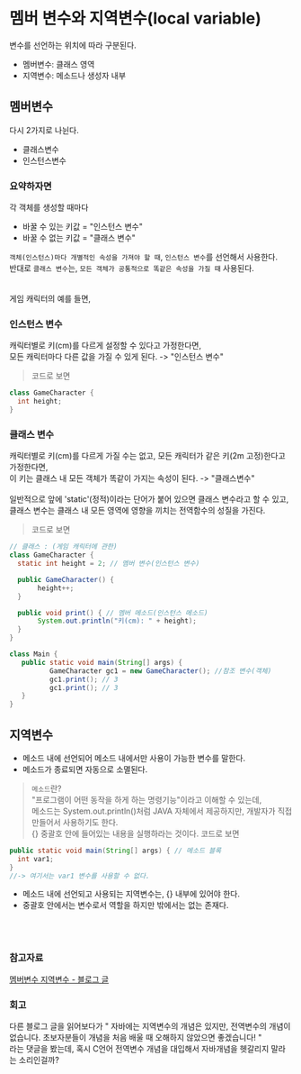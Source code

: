 # 멤버 변수와 지역변수(local variable)
변수를 선언하는 위치에 따라 구분된다. <br>
+ 멤버변수: 클래스 영역
+ 지역변수: 메소드나 생성자 내부

## 멤버변수
다시 2가지로 나뉜다. <br>
+ 클래스변수
+ 인스턴스변수
  
### 요약하자면
각 객체를 생성할 때마다 <br>
+ 바꿀 수 있는 키값 = "인스턴스 변수"
+ 바꿀 수 없는 키값 = "클래스 변수"
  
`객체(인스턴스)마다 개별적인 속성을 가져야 할 때`, `인스턴스 변수`를 선언해서 사용한다. <br>
반대로 `클래스 변수`는, `모든 객체가 공통적으로 똑같은 속성을 가질 때` 사용된다. <br> <br><br>
게임 캐릭터의 예를 들면,

### 인스턴스 변수
캐릭터별로 키(cm)를 다르게 설정할 수 있다고 가정한다면, <br>
모든 캐릭터마다 다른 값을 가질 수 있게 된다. -> "인스턴스 변수" <br>
> 코드로 보면
```java
class GameCharacter {
  int height;
}
```

### 클래스 변수
캐릭터별로 키(cm)를 다르게 가질 수는 없고, 모든 캐릭터가 같은 키(2m 고정)한다고 가정한다면, <br>
이 키는 클래스 내 모든 객체가 똑같이 가지는 속성이 된다. -> "클래스변수" <br><br>
일반적으로 앞에 'static'(정적)이라는 단어가 붙어 있으면 클래스 변수라고 할 수 있고, <br>
클래스 변수는 클래스 내 모든 영역에 영향을 끼치는 전역함수의 성질을 가진다. <br>
> 코드로 보면
```java
// 클래스 : (게임 캐릭터에 관한)
class GameCharacter {
  static int height = 2; // 멤버 변수(인스턴스 변수)

  public GameCharacter() {
       height++;
  }

  public void print() { // 멤버 메소드(인스턴스 메소드)
       System.out.println("키(cm): " + height);
  }
}

class Main {
   public static void main(String[] args) {
          GameCharacter gc1 = new GameCharacter(); //참조 변수(객체)
          gc1.print(); // 3
          gc1.print(); // 3
   }
}
```

## 지역변수
+ 메소드 내에 선언되어 메소드 내에서만 사용이 가능한 변수를 말한다. 
+ 메소드가 종료되면 자동으로 소멸된다.
> `메소드`란? <br>
> "프로그램이 어떤 동작을 하게 하는 명령기능"이라고 이해할 수 있는데, <br>
> 메소드는 System.out.println()처럼  JAVA 자체에서 제공하지만, 개발자가 직접 만들어서 사용하기도 한다. <br>
> {} 중괄호 안에 들어있는 내용을 실행하라는 것이다. 
> 코드로 보면
```java
public static void main(String[] args) { // 메소드 블록
  int var1;
}
//-> 여기서는 var1 변수를 사용할 수 없다.
```

+ 메소드 내에 선언되고 사용되는 지역변수는, {} 내부에 있어야 한다.
+ 중괄호 안에서는 변수로서 역할을 하지만 밖에서는 없는 존재다.

<br><br>

### 참고자료
[멤버변수 지역변수 - 블로그 글](https://easywebs.tistory.com/29)


### 회고
다른 블로그 글을 읽어보다가 " 자바에는 지역변수의 개념은 있지만, 전역변수의 개념이 없습니다. 초보자분들이 개념을 처음 배울 때 오해하지 않았으면 좋겠습니다! " <br>
라는 댓글을 봤는데, 혹시 C언어 전역변수 개념을 대입해서 자바개념을 헷갈리지 말라는 소리인걸까? <br> 
